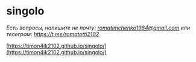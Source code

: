 # singolo

_Есть вопросы, напишите не почту: romatimchenko1984@gmail.com или телеграм: https://t.me/romatotti2102_

[https://timon4ik2102.github.io/singolo/](https://timon4ik2102.github.io/singolo/)
